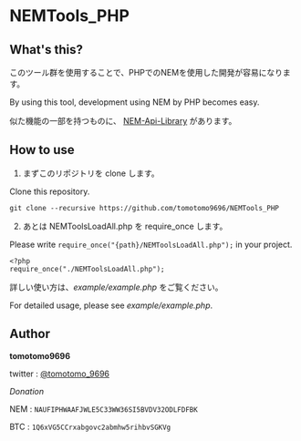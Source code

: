 # NEMTools_PHP

## What's this?
このツール群を使用することで、PHPでのNEMを使用した開発が容易になります。

By using this tool, development using NEM by PHP becomes easy.

似た機能の一部を持つものに、 [NEM-Api-Library](https://github.com/namuyan/NEM-Api-Library) があります。

## How to use

1. まずこのリポジトリを clone します。

  Clone this repository.

 `git clone --recursive https://github.com/tomotomo9696/NEMTools_PHP`

2. あとは NEMToolsLoadAll.php を require_once します。

 Please write `require_once("{path}/NEMToolsLoadAll.php");` in your project.

 ```
 <?php
 require_once("./NEMToolsLoadAll.php");
 ```

詳しい使い方は、*example/example.php* をご覧ください。

For detailed usage, please see *example/example.php*.

## Author
**tomotomo9696**

twitter : [@tomotomo_9696](https://twitter.com/tomotomo_9696)

*Donation*

NEM : `NAUFIPHWAAFJWLE5C33WW36SI5BVDV32ODLFDFBK`

BTC : `1Q6xVG5CCrxabgovc2abmhw5rihbvSGKVg`
